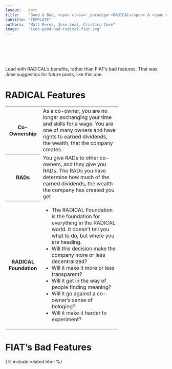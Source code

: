 ```yaml
---
layout:   post
title:    "Good & Bad, <span class='_paradigm'>RADICAL</span> & <span class='_paradigm'>FIAT</span>"
subtitle: "TEMPLATE"
authors:  "Matt Perez, Jose Leal, Cristina Imre"
image:    "icon-good-bad-radical-fiat.svg"
---
```


<div style="display:none;">
 <p>Lead with <span class='_paradigm'>RADICAL</span>&rsquo;s benefits, rather than <span class='_paradigm'>FIAT</span>&rsquo;s bad features.</p>
</div>

<h1>&nbsp;</h1>
 <p>Lead with <span class='_paradigm'>RADICAL</span>&rsquo;s benefits, rather than <span class='_paradigm'>FIAT</span>&rsquo;s bad features. That was Jose suggestios for future posts, like this one.</p>

<h1><span class='_paradigm'>RADICAL</span> Features</h1>
 <div class="_center">
  <table class="_foundation" style="width:70% !important; ">
   <tr>
    <th>Co-Ownership</th>
    <td>As a co-owner, you are no longer exchanging your time and skills for a wage. You are one of many owners and have rights to earned dividends, the wealth, that the company creates.</td>
   </tr>
   <tr>
    <th><span class='_paradigm'>RAD</span>s</th>
    <td>You give <span class='_paradigm'>RAD</span>s to other co-owners, and they give you <span class='_paradigm'>RAD</span>s. The <span class='_paradigm'>RAD</span>s you have determine how much of the earned dividends, the wealth the company has created you get</td>
   </tr>
   <tr>
    <th><span class='_paradigm'>RADICAL Foundation</span></th>
    <td>
     <ul style="text-indent:-4en; ">
      <li>The <span class='_paradigm'>RADICAL Foundation</span> is the foundation for everything in the <span class='_paradigm'>RADICAL</span> world. It doesn&rsquo;t tell you what to do, but where you are heading.</li>
      <li>Will this decision make the company more or less decentralized?</li>
      <li>Will it make it more or less transparent?</li>
      <li>Will it get in the way of people finding meaning?</li>
      <li>Will it go against a co-owner&rsquo;s sense of beloging?</li>
      <li>Will it make it harder to experiment?</li>
     </ul>
    </td>
   </tr>
  </table>
 </div>

<h1><span class='_paradigm'>FIAT</span>&rsquo;s Bad Features</h1>


{% include related.html %}